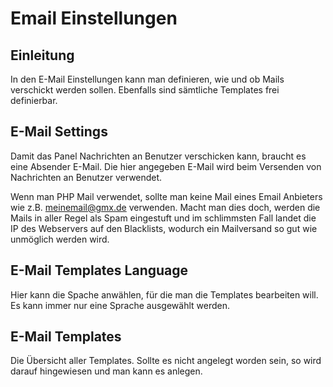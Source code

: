 # Email Einstellungen

## Einleitung

In den E-Mail Einstellungen kann man definieren, wie und ob Mails verschickt werden sollen. Ebenfalls sind sämtliche Templates frei definierbar.

## E-Mail Settings

Damit das Panel Nachrichten an Benutzer verschicken kann, braucht es eine Absender E-Mail. Die hier angegeben E-Mail wird beim Versenden von Nachrichten an Benutzer verwendet.

Wenn man PHP Mail verwendet, sollte man keine Mail eines Email Anbieters wie z.B. meinemail@gmx.de verwenden. Macht man dies doch, werden die Mails in aller Regel als Spam eingestuft und im schlimmsten Fall landet die IP des Webservers auf den Blacklists, wodurch ein Mailversand so gut wie unmöglich werden wird.

## E-Mail Templates Language

Hier kann die Spache anwählen, für die man die Templates bearbeiten will. Es kann immer nur eine Sprache ausgewählt werden.

## E-Mail Templates

Die Übersicht aller Templates. Sollte es nicht angelegt worden sein, so wird darauf hingewiesen und man kann es anlegen.
